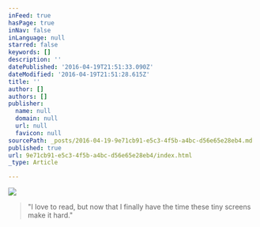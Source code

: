 ```yaml
---
inFeed: true
hasPage: true
inNav: false
inLanguage: null
starred: false
keywords: []
description: ''
datePublished: '2016-04-19T21:51:33.090Z'
dateModified: '2016-04-19T21:51:28.615Z'
title: ''
author: []
authors: []
publisher:
  name: null
  domain: null
  url: null
  favicon: null
sourcePath: _posts/2016-04-19-9e71cb91-e5c3-4f5b-a4bc-d56e65e28eb4.md
published: true
url: 9e71cb91-e5c3-4f5b-a4bc-d56e65e28eb4/index.html
_type: Article

---
```

![](https://the-grid-user-content.s3-us-west-2.amazonaws.com/351155d7-5cd0-4429-a0d3-27c72df09c85.jpg)

> "I love to read, but now that I finally have the time these tiny screens make it hard."